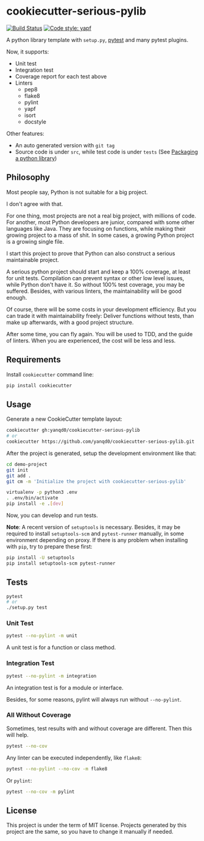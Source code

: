 # cookiecutter-serious-pylib

[![Build Status](https://travis-ci.org/yanqd0/cookiecutter-serious-pylib.svg?branch=master)](https://travis-ci.org/yanqd0/cookiecutter-serious-pylib)
[![Code style: yapf](https://img.shields.io/badge/code%20style-yapf-blue)](https://github.com/google/yapf)

A python library template with `setup.py`, [pytest] and many pytest plugins.

Now, it supports:

- Unit test
- Integration test
- Coverage report for each test above
- Linters
    - pep8
    - flake8
    - pylint
    - yapf
    - isort
    - docstyle

Other features:

- An auto generated version with `git tag`
- Source code is under `src`, while test code is under `tests` (See [Packaging a python library])

[Packaging a python library]:https://blog.ionelmc.ro/2014/05/25/python-packaging/

[pytest]:https://pytest.org/

## Philosophy

Most people say, Python is not suitable for a big project.

I don't agree with that.

For one thing, most projects are not a real big project, with millions of code.
For another, most Python developers are junior, compared with some other languages like Java.
They are focusing on functions, while making their growing project to a mass of shit.
In some cases, a growing Python project is a growing single file.

I start this project to prove that Python can also construct a serious maintainable project.

A serious python project should start and keep a 100% coverage, at least for unit tests.
Compilation can prevent syntax or other low level issues, while Python don't have it.
So without 100% test coverage, you may be suffered.
Besides, with various linters, the maintainability will be good enough.

Of course, there will be some costs in your development efficiency.
But you can trade it with maintainability freely:
Deliver functions without tests, than make up afterwards, with a good project structure.

After some time, you can fly again.
You will be used to TDD, and the guide of linters.
When you are experienced, the cost will be less and less.

## Requirements

Install `cookiecutter` command line:

```sh
pip install cookiecutter
```

## Usage

Generate a new CookieCutter template layout:

```sh
cookiecutter gh:yanqd0/cookiecutter-serious-pylib
# or
cookiecutter https://github.com/yanqd0/cookiecutter-serious-pylib.git
```

After the project is generated, setup the development environment like that:

```sh
cd demo-project
git init
git add .
git cm -m 'Initialize the project with cookiecutter-serious-pylib'

virtualenv -p python3 .env
. .env/bin/activate
pip install -e .[dev]
```

Now, you can develop and run tests.

**Note**: A recent version of `setuptools` is necessary.
Besides, it may be required to install `setuptools-scm` and `pytest-runner` manually,
in some environment depending on proxy.
If there is any problem when installing with `pip`, try to prepare these first:

```sh
pip install -U setuptools
pip install setuptools-scm pytest-runner
```

## Tests

```sh
pytest
# or
./setup.py test
```

### Unit Test

```sh
pytest --no-pylint -m unit
```

A unit test is for a function or class method.

### Integration Test

```sh
pytest --no-pylint -m integration
```

An integration test is for a module or interface.

Besides, for some reasons, pylint will always run without `--no-pylint`.

### All Without Coverage

Sometimes, test results with and without coverage are different.
Then this will help.

```sh
pytest --no-cov
```

Any linter can be executed independently, like `flake8`:

```sh
pytest --no-pylint --no-cov -m flake8
```

Or `pylint`:

```sh
pytest --no-cov -m pylint
```

## License

This project is under the term of MIT license.
Projects generated by this project are the same,
so you have to change it manually if needed.

